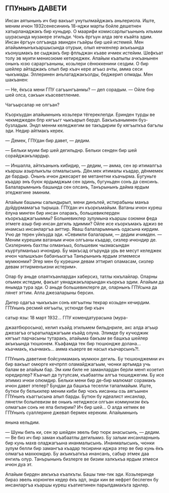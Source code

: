 ## ГПУнынъ ДАВЕТИ

Инсан аятынынъ ич бир вакъыт унутылмайджакъ аньлериола.
Иште, меним ичюн 1932сенесининъ 18-нджи марты бойле дешетнен хатырланаджакъ бир куньдир.
О маарифи комиссарлыгъынынъ ильмии шурасында музакере этильди.
Чокъ ёргъун алда эвге къайта эдим.
Инсан ёргъун олгъанда эвинден гъайры бир шей истемей.
Мен апайымнынъкъаршысында отурыи, олып кечкенлер акъкъында къонушмакъ ве сыджакъ бир фпльджан къаве ичмек истейим.
Шефкъат толу эв муити мениозюме кетиреджек.
Апайым къапыпы ачкъанынен онынъ юзю сараргъаныны, козьлери сёнюккенини сездим.
О бир шейлер айтаджакъ олып бир къач кере агъыз ачты, амма сеси чыкъмады.
Эллеринен анълатаджакъолды, беджерип олмады.
Мен шакъанен:

— Не, ёкъса мени ГПУ сагъынгъанмы? — деп сорадым. — Ойле бнр шей олса, сакъын къасеветленме.

Чагъырсалар не олгъан?

Къоркъудан апайымнынъ козьлери тёгереклепди.
Еринден турды ве чекмеджеден бпр кягъьгг чыкъарып бердп.
Бакъкъанымнен буз-бузладым.
Эндп меннм келеджегим ве такъдирим бу кягъыткъа багълы эди.
Недир айтмакъ керек.

— Демек, ГПУдан бир давет, — дедим.

— Бельки муим бир шей дегильднр.
Бельки сенден бир шей сорайджакълардыр.

— Иншалла, айткъанынъ кибидир, — дедим, — амма, сен эр итималгъа къаршы азырлыкълы олмалысынъ.
Дён.мек итималы къадар, дёнмемек де бардыр.
Онынъ ичюн джесарет ве метанетни къачырма.
Бугуньге къадар энъ буюк ярдымджым сен эдинъ, бугуньден сонъ да сенсинъ.
Балаларымнынъ башында сен олсанъ, Танърынынъ дайма ярдым этеджегине эминим.

Апайым башыны салындырып, мени динълей, истирабыны манъа дуйдурмамагъа тырыша.
ГПУдан ич къоркъмайым.
Ватаны ичюн куреш ёлуна минген бир инсан оларакъ, большевиклерден къоркъаджагъыммы?
Болыиевиклер зулумына къаршы озюмни феда этмеге азыр бир инсан дегиль эдимми?
Ойле исе къоркъмакъ аджиз ве инамсыз инсанларгъа аиттир.
Яваш балаларымнынъ одасына кирдим.
Учю де терен уйкъуда эди.
«Севимли балаларым, — дедим ичимден. — Меним курешим ватаным ичюн олгъаны къадар, сизлер ичюндир де.
Сизлернинъ бахтлы олманъыз, большевик чызмасындан къуртулманъыз ичюндир.
Бу макъсад огърунда урь ве месут келеджек ичюн чалышкъан бабанъызгъа Танърынынъ ярдым этмемеси мумкюнми?
Эгер мен бу курешни девам эттирип оламасам, сизлер девам эттирменъизни истерим».

Олар бу аньде олаяткъанлардан хаберсиз, татлы юкълайлар.
Оларны опьмек истедим, факъат уянаджакъларындан къоркъа эдим.
Апайым да янымда тура эди.
О аньде большевиклерге де, оларнынъ ГПУсына да лянет эттим.
Алла джезаларыны берсин.

Дигер одагъа чыкъкъан сонъ кягъытны текрар козьден кечирдим.
ГПУнынъ ресмий кягъыты, устюнде бир къач

сатыр язы: 18 март 1932...
ГПУ комендатурасына (мура-

джаатбюросына), келип къайд этильмем бильднриле, акс алда агъыр джезагъа огъратыладжагъым къайд олуна.
Элимде бу кучюджик кягъыт парчасыны тутаракъ, апайыма бакъам ве башкъа шейлер акъкъында тюшюнем.
Къафамда тек бир тюшюндже долана...
къачмакъ, къачмакъ...
амма къаерге ве насыл къачарсынъ?!.

ГПУнынъ даветине бойсунмамакъ мумкюн дегиль.
Бу тюшюнджемни ич бир вакъыт омюрге кечпрпп оламайджагъым, чюнки артымда учь балам ве апайым бар.
Эм ким биле не заманлардан берли менп козетип юредирлер?
Къачып да тутулсам, къабаатлы алгъа тюшеджегим.
Бу исе эпимиз ичюи олюмдир.
Бельки мени бир де-бир малюмат сорамакъ ичюн давет этелер?
Бундаи да башкъа теселли тапалмайым.
Иште, бутюи бу белькилер меним киби бир чокъ иисанкы озь аягъынен ГПУнынъ къаггысына алып барды.
Бутюн бу идеалист инсанлар, лянетли болыпевизм ве оныиъ нетиджеси олгъан коммунизм ёкъ олмагъан сонъ не япа билирим?
Ич бир шей...
О алда кетмек ве ГПУнынъ суаллерине джевап бермек кереким.
Апайымнынъ

янына кельдим.

— Шуны биль ки, сен эр шейден эвель бир тюрк анасысынъ, — дедим. — Ве биз ич бир заман къабаатлы дегильмиз.
Бу залым инсанларнынъ бир кунь махв оладжагъына инанмалысынъ.
Инанмалысынъ, чюнки зулум белли бир замангъа къадар тесирини иджра этер ве бир кунь ёкъ олмагъа махкюмдир.
Бу акъикъаткъа инансанъ, сабыр этмек даа енгиль олур.
Танърынынъ бизлерге ве бизим халкъкъа ярдым этмеси ичюн дуа эт.

Апайым бирден аякъкъа къалкъты.
Башы тим-тик эди.
Козьлеринде бираз эвель корюнген кедер ёкъ эдп, энди кин ве нефрет беслеген бу инсанларгъа къаршы куреш къатиетинен парылдамакъта эднлер.
